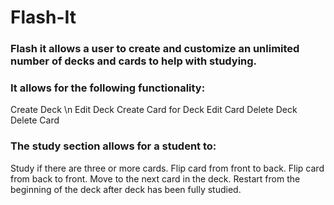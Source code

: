 # Flash-It #

### Flash it allows a user to create and customize an unlimited number of decks and cards to help with studying. ###
### It allows for the following functionality: ###

Create Deck \n
Edit Deck
Create Card for Deck
Edit Card
Delete Deck
Delete Card

### The study section allows for a student to: ###

Study if there are three or more cards.
Flip card from front to back.
Flip card from back to front.
Move to the next card in the deck.
Restart from the beginning of the deck after deck has been fully studied.

